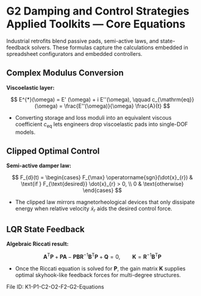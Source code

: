 # G2 Damping and Control Strategies Applied Toolkits — Core Equations

Industrial retrofits blend passive pads, semi-active laws, and state-feedback solvers. These formulas capture the calculations embedded in spreadsheet configurators and embedded controllers.

## Complex Modulus Conversion
**Viscoelastic layer:**

$$
E^{*}(\omega) = E' (\omega) + i E''(\omega), \qquad c_{\mathrm{eq}}(\omega) = \frac{E''(\omega)}{\omega} \frac{A}{t}
$$

- Converting storage and loss moduli into an equivalent viscous coefficient $c_{\mathrm{eq}}$ lets engineers drop viscoelastic pads into single-DOF models.

## Clipped Optimal Control
**Semi-active damper law:**

$$
F_{d}(t) = \begin{cases}
F_{\max} \operatorname{sgn}(\dot{x}_{r}) & \text{if } F_{\text{desired}} \dot{x}_{r} > 0, \\
0 & \text{otherwise}
\end{cases}
$$

- The clipped law mirrors magnetorheological devices that only dissipate energy when relative velocity $\dot{x}_{r}$ aids the desired control force.

## LQR State Feedback
**Algebraic Riccati result:**

$$
\mathbf{A}^{\mathsf{T}} \mathbf{P} + \mathbf{P} \mathbf{A} - \mathbf{P} \mathbf{B} \mathbf{R}^{-1} \mathbf{B}^{\mathsf{T}} \mathbf{P} + \mathbf{Q} = 0, \qquad \mathbf{K} = \mathbf{R}^{-1} \mathbf{B}^{\mathsf{T}} \mathbf{P}
$$

- Once the Riccati equation is solved for $\mathbf{P}$, the gain matrix $\mathbf{K}$ supplies optimal skyhook-like feedback forces for multi-degree structures.

File ID: K1-P1-C2-O2-F2-G2-Equations
